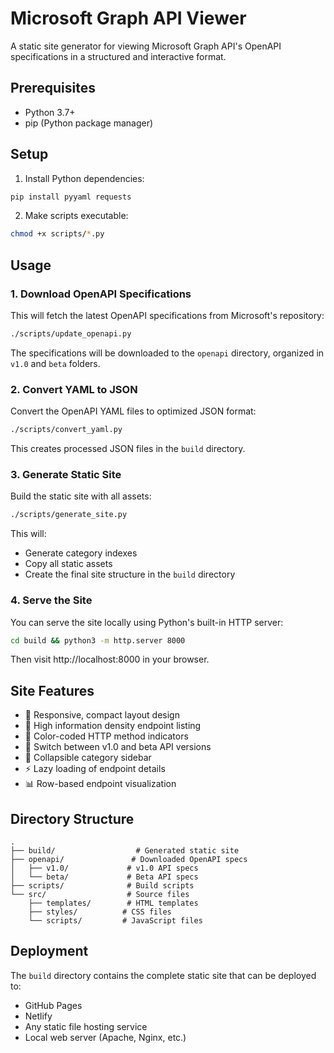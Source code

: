 # Microsoft Graph API Viewer

A static site generator for viewing Microsoft Graph API's OpenAPI specifications in a structured and interactive format.

## Prerequisites

- Python 3.7+
- pip (Python package manager)

## Setup

1. Install Python dependencies:
```bash
pip install pyyaml requests
```

2. Make scripts executable:
```bash
chmod +x scripts/*.py
```

## Usage

### 1. Download OpenAPI Specifications

This will fetch the latest OpenAPI specifications from Microsoft's repository:

```bash
./scripts/update_openapi.py
```

The specifications will be downloaded to the `openapi` directory, organized in `v1.0` and `beta` folders.

### 2. Convert YAML to JSON

Convert the OpenAPI YAML files to optimized JSON format:

```bash
./scripts/convert_yaml.py
```

This creates processed JSON files in the `build` directory.

### 3. Generate Static Site

Build the static site with all assets:

```bash
./scripts/generate_site.py
```

This will:
- Generate category indexes
- Copy all static assets
- Create the final site structure in the `build` directory

### 4. Serve the Site

You can serve the site locally using Python's built-in HTTP server:

```bash
cd build && python3 -m http.server 8000
```

Then visit http://localhost:8000 in your browser.

## Site Features

- 📱 Responsive, compact layout design
- 🎯 High information density endpoint listing
- 🎨 Color-coded HTTP method indicators
- 🔄 Switch between v1.0 and beta API versions
- 📁 Collapsible category sidebar
- ⚡ Lazy loading of endpoint details
- 📊 Row-based endpoint visualization

## Directory Structure

```
.
├── build/                  # Generated static site
├── openapi/               # Downloaded OpenAPI specs
│   ├── v1.0/             # v1.0 API specs
│   └── beta/             # Beta API specs
├── scripts/              # Build scripts
└── src/                  # Source files
    ├── templates/        # HTML templates
    ├── styles/          # CSS files
    └── scripts/         # JavaScript files
```

## Deployment

The `build` directory contains the complete static site that can be deployed to:
- GitHub Pages
- Netlify
- Any static file hosting service
- Local web server (Apache, Nginx, etc.)
